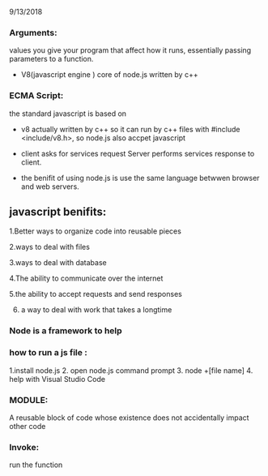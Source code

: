 
9/13/2018
### Arguments: 
values you  give your program  that affect how it runs, essentially passing  parameters to a function.


- V8(javascript engine ) core of node.js written by c++

### ECMA Script: 
the standard javascript is based on


- v8 actually written by c++ so it can run by c++ files with #include <include/v8.h>, so node.js also accpet javascript

- client asks for services request Server performs services response to client.

- the benifit of using node.js is use the same language betwwen browser and web servers.

## javascript benifits:

1.Better ways to organize code into reusable pieces

2.ways to deal with files  

3.ways to deal with database

4.The ability to communicate over the internet

5.the ability to accept requests and send responses

6. a way to deal with work that takes a longtime

### Node is a framework to help 

### how to run a js file : 
1.install node.js 
2. open node.js command prompt 
3. node +[file name]
4. help with Visual Studio Code

### MODULE: 
A reusable block of code whose existence does not accidentally impact other code

### Invoke: 
run the function

